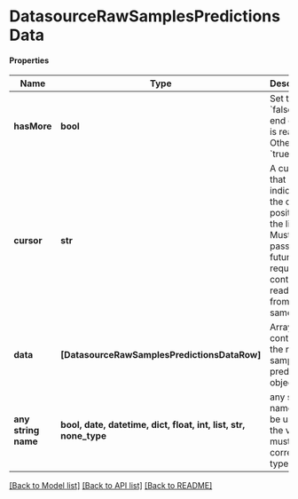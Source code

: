 # DatasourceRawSamplesPredictionsData

#### Properties
Name | Type | Description | Notes
------------ | ------------- | ------------- | -------------
**hasMore** | **bool** | Set to &#x60;false&#x60; if end of list is reached. Otherwise &#x60;true&#x60;. | 
**cursor** | **str** | A cursor that indicates the current position in the list. Must be passed to future requests to continue reading from the same list.  | 
**data** | **[DatasourceRawSamplesPredictionsDataRow]** | Array containing the raw samples prediction objects | 
**any string name** | **bool, date, datetime, dict, float, int, list, str, none_type** | any string name can be used but the value must be the correct type | [optional]

[[Back to Model list]](../README.md#documentation-for-models) [[Back to API list]](../README.md#documentation-for-api-endpoints) [[Back to README]](../README.md)

